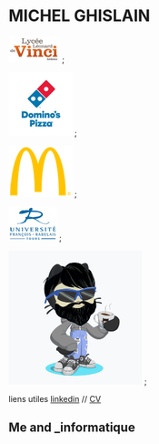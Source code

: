 # MICHEL GHISLAIN 


![Image](lycée.png) ;

![Image](dom.png) ; 

![Image](mc.png) ;

![Image](univ.png) ;

![Image](cat.png) ;






liens utiles [linkedin](https://www.linkedin.com/in/ghislain-michel-31b024153/) // [CV](CV_Ghislain_Michel_M2i.docx)
## Me and _informatique 


 
 
